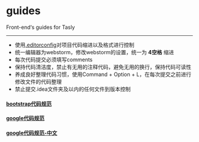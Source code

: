 # guides
Front-end‘s guides for Tasly
***
* 使用[.editorconfig](http://editorconfig.org/)对项目代码缩进以及格式进行控制
* 统一编辑器为webstorm，修改webstorm的设置，统一为 __4空格__ 缩进
* 每次代码提交必须填写comments
* 保持代码清洁度，禁止有无用的注释代码，避免无用的换行，保持代码可读性
* 养成良好整理代码习惯，使用Command + Option + L，在每次提交之前进行修改文件的代码整理
* 禁止提交.idea文件夹及以内的任何文件到版本控制

#### [bootstrap代码规范](http://codeguide.bootcss.com/)
#### [google代码规范](https://google.github.io/styleguide/htmlcssguide.html)
#### [google代码规范-中文](https://segmentfault.com/a/1190000007023192)